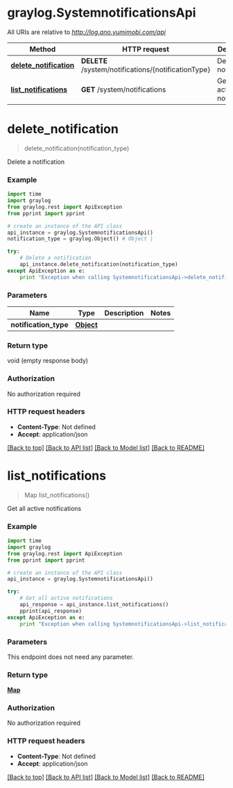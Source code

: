 # graylog.SystemnotificationsApi

All URIs are relative to *http://log.ano.yumimobi.com/api*

Method | HTTP request | Description
------------- | ------------- | -------------
[**delete_notification**](SystemnotificationsApi.md#delete_notification) | **DELETE** /system/notifications/{notificationType} | Delete a notification
[**list_notifications**](SystemnotificationsApi.md#list_notifications) | **GET** /system/notifications | Get all active notifications


# **delete_notification**
> delete_notification(notification_type)

Delete a notification



### Example 
```python
import time
import graylog
from graylog.rest import ApiException
from pprint import pprint

# create an instance of the API class
api_instance = graylog.SystemnotificationsApi()
notification_type = graylog.Object() # Object | 

try: 
    # Delete a notification
    api_instance.delete_notification(notification_type)
except ApiException as e:
    print "Exception when calling SystemnotificationsApi->delete_notification: %s\n" % e
```

### Parameters

Name | Type | Description  | Notes
------------- | ------------- | ------------- | -------------
 **notification_type** | [**Object**](.md)|  | 

### Return type

void (empty response body)

### Authorization

No authorization required

### HTTP request headers

 - **Content-Type**: Not defined
 - **Accept**: application/json

[[Back to top]](#) [[Back to API list]](../README.md#documentation-for-api-endpoints) [[Back to Model list]](../README.md#documentation-for-models) [[Back to README]](../README.md)

# **list_notifications**
> Map list_notifications()

Get all active notifications



### Example 
```python
import time
import graylog
from graylog.rest import ApiException
from pprint import pprint

# create an instance of the API class
api_instance = graylog.SystemnotificationsApi()

try: 
    # Get all active notifications
    api_response = api_instance.list_notifications()
    pprint(api_response)
except ApiException as e:
    print "Exception when calling SystemnotificationsApi->list_notifications: %s\n" % e
```

### Parameters
This endpoint does not need any parameter.

### Return type

[**Map**](Map.md)

### Authorization

No authorization required

### HTTP request headers

 - **Content-Type**: Not defined
 - **Accept**: application/json

[[Back to top]](#) [[Back to API list]](../README.md#documentation-for-api-endpoints) [[Back to Model list]](../README.md#documentation-for-models) [[Back to README]](../README.md)

